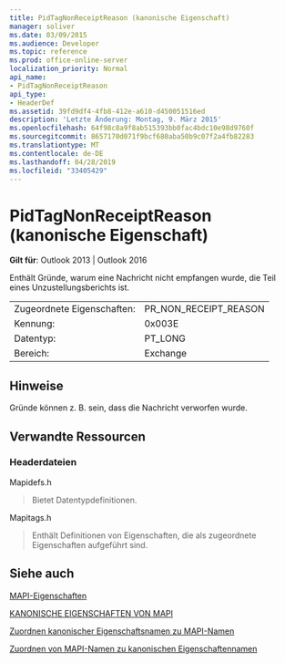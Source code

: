 ```yaml
---
title: PidTagNonReceiptReason (kanonische Eigenschaft)
manager: soliver
ms.date: 03/09/2015
ms.audience: Developer
ms.topic: reference
ms.prod: office-online-server
localization_priority: Normal
api_name:
- PidTagNonReceiptReason
api_type:
- HeaderDef
ms.assetid: 39fd9df4-4fb8-412e-a610-d450051516ed
description: 'Letzte Änderung: Montag, 9. März 2015'
ms.openlocfilehash: 64f98c8a9f8ab515393bb0fac4bdc10e98d9760f
ms.sourcegitcommit: 8657170d071f9bcf680aba50b9c07f2a4fb82283
ms.translationtype: MT
ms.contentlocale: de-DE
ms.lasthandoff: 04/28/2019
ms.locfileid: "33405429"
---
```

# <a name="pidtagnonreceiptreason-canonical-property"></a>PidTagNonReceiptReason (kanonische Eigenschaft)

  
  
**Gilt für**: Outlook 2013 | Outlook 2016 
  
Enthält Gründe, warum eine Nachricht nicht empfangen wurde, die Teil eines Unzustellungsberichts ist.
  
|||
|:-----|:-----|
|Zugeordnete Eigenschaften:  <br/> |PR_NON_RECEIPT_REASON  <br/> |
|Kennung:  <br/> |0x003E  <br/> |
|Datentyp:  <br/> |PT_LONG  <br/> |
|Bereich:  <br/> |Exchange  <br/> |
   
## <a name="remarks"></a>Hinweise

Gründe können z. B. sein, dass die Nachricht verworfen wurde.
  
## <a name="related-resources"></a>Verwandte Ressourcen

### <a name="header-files"></a>Headerdateien

Mapidefs.h
  
> Bietet Datentypdefinitionen.
    
Mapitags.h
  
> Enthält Definitionen von Eigenschaften, die als zugeordnete Eigenschaften aufgeführt sind.
    
## <a name="see-also"></a>Siehe auch



[MAPI-Eigenschaften](mapi-properties.md)
  
[KANONISCHE EIGENSCHAFTEN VON MAPI](mapi-canonical-properties.md)
  
[Zuordnen kanonischer Eigenschaftsnamen zu MAPI-Namen](mapping-canonical-property-names-to-mapi-names.md)
  
[Zuordnen von MAPI-Namen zu kanonischen Eigenschaftennamen](mapping-mapi-names-to-canonical-property-names.md)


